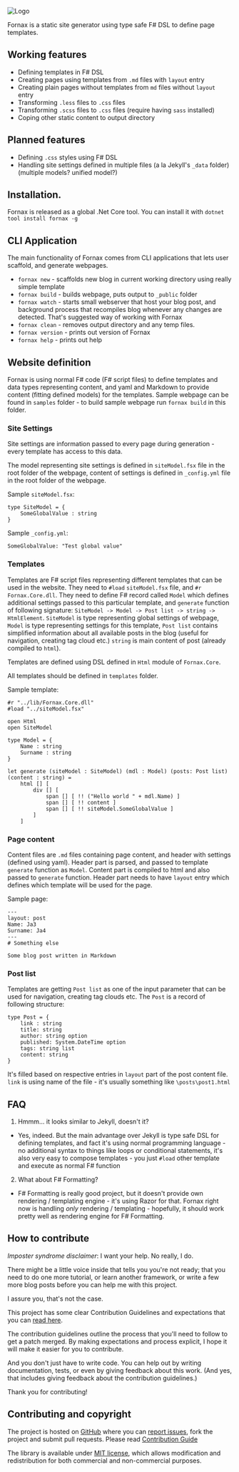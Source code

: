 ![Logo](https://raw.githubusercontent.com/LambdaFactory/Fornax/master/logo/Fornax.png)

Fornax is a static site generator using type safe F# DSL to define page templates.

## Working features

* Defining templates in F# DSL
* Creating pages using templates from `.md` files with `layout` entry
* Creating plain pages without templates from `md` files without `layout` entry
* Transforming `.less` files to `.css` files
* Transforming `.scss` files to `.css` files (require having `sass` installed)
* Coping other static content to output directory

## Planned features

* Defining `.css` styles using F# DSL
* Handling site settings defined in multiple files (a la Jekyll's `_data` folder) (multiple models? unified model?)

## Installation.

Fornax is released as a global .Net Core tool. You can install it with `dotnet tool install fornax -g`

## CLI Application

The main functionality of Fornax comes from CLI applications that lets user scaffold, and generate webpages.

* `fornax new` - scaffolds new blog in current working directory using really simple template
* `fornax build` - builds webpage, puts output to `_public` folder
* `fornax watch` - starts small webserver that host your blog post, and background process that recompiles blog whenever any changes are detected. That's suggested way of working with Fornax
* `fornax clean` - removes output directory and any temp files.
* `fornax version` - prints out version of Fornax
* `fornax help` - prints out help

## Website definition

Fornax is using normal F# code (F# script files) to define templates and data types representing content, and yaml and Markdown to provide content (fitting defined models) for the templates. Sample webpage can be found in `samples` folder - to build sample webpage run `fornax build` in this folder.

### Site Settings

Site settings are information passed to every page during generation - every template has access to this data.

The model representing site settings is defined in `siteModel.fsx` file in the root folder of the webpage, content of settings is defined in `_config.yml` file in the root folder of the webpage.

Sample `siteModel.fsx`:

```
type SiteModel = {
    SomeGlobalValue : string
}
```

Sample `_config.yml`:
```
SomeGlobalValue: "Test global value"
```

### Templates

Templates are F# script files representing different templates that can be used in the website. They need to `#load` `siteModel.fsx` file, and `#r` `Fornax.Core.dll`. They need to define F# record called `Model` which defines additional settings passed to this particular template, and `generate` function of following signature: `SiteModel -> Model -> Post list -> string -> HtmlElement`. `SiteModel` is type representing global settings of webpage, `Model` is type representing settings for this template, `Post list` contains simplified information about all available posts in the blog (useful for navigation, creating tag cloud etc.) `string` is main content of post (already compiled to `html`).

Templates are defined using DSL defined in `Html` module of `Fornax.Core`.

All templates should be defined in `templates` folder.

Sample template:
```
#r "../lib/Fornax.Core.dll"
#load "../siteModel.fsx"

open Html
open SiteModel

type Model = {
    Name : string
    Surname : string
}

let generate (siteModel : SiteModel) (mdl : Model) (posts: Post list) (content : string) =
    html [] [
        div [] [
            span [] [ !! ("Hello world " + mdl.Name) ]
            span [] [ !! content ]
            span [] [ !! siteModel.SomeGlobalValue ]
        ]
    ]
```

### Page content

Content files are `.md` files containing page content, and header with settings (defined using yaml). Header part is parsed, and passed to template `generate` function as `Model`. Content part is compiled to html and also passed to `generate` function. Header part needs to have `layout` entry which defines which template will be used for the page.

Sample page:

```
---
layout: post
Name: Ja3
Surname: Ja4
---
# Something else

Some blog post written in Markdown
```

### Post list

Templates are getting `Post list` as one of the input parameter that can be used for navigation, creating tag clouds etc. The `Post` is a record of following structure:
```
type Post = {
    link : string
    title: string
    author: string option
    published: System.DateTime option
    tags: string list
    content: string
}
```
It's filled based on respective entries in `layout` part of the post content file. `link` is using name of the file - it's usually something like `\posts\post1.html`


## FAQ

1. Hmmm... it looks similar to Jekyll, doesn't it?

* Yes, indeed. But the main advantage over Jekyll is type safe DSL for defining templates, and fact it's using normal programming language - no additional syntax to things like loops or conditional statements, it's also very easy to compose templates - you just `#load` other template and execute as normal F# function

2. What about F# Formatting?

* F# Formatting is really good project, but it doesn't provide own rendering / templating engine - it's using Razor for that. Fornax right now is handling *only* rendering / templating - hopefully, it should work pretty well as rendering engine for F# Formatting.

## How to contribute

*Imposter syndrome disclaimer*: I want your help. No really, I do.

There might be a little voice inside that tells you you're not ready; that you need to do one more tutorial, or learn another framework, or write a few more blog posts before you can help me with this project.

I assure you, that's not the case.

This project has some clear Contribution Guidelines and expectations that you can [read here](https://github.com/LambdaFactory/Saturn/blob/master/CONTRIBUTING.md).

The contribution guidelines outline the process that you'll need to follow to get a patch merged. By making expectations and process explicit, I hope it will make it easier for you to contribute.

And you don't just have to write code. You can help out by writing documentation, tests, or even by giving feedback about this work. (And yes, that includes giving feedback about the contribution guidelines.)

Thank you for contributing!

## Contributing and copyright

The project is hosted on [GitHub](https://github.com/LambdaFactory/Fornax) where you can [report issues](https://github.com/LambdaFactory/Fornax/issues), fork
the project and submit pull requests. Please read [Contribution Guide](https://github.com/LambdaFactory/Fornax/blob/master/CONTRIBUTING.md)

The library is available under [MIT license](https://github.com/LambdaFactory/Fornax/blob/master/LICENSE.md), which allows modification and redistribution for both commercial and non-commercial purposes.
